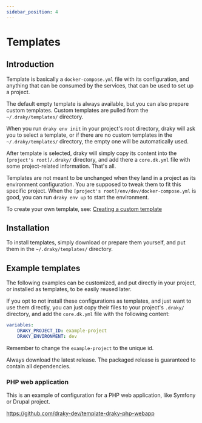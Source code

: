 ```yaml
---
sidebar_position: 4
---
```


# Templates

## Introduction

Template is basically a `docker-compose.yml` file with its configuration, and anything that can be
consumed by the services, that can be used to set up a project.

The default empty template is always available, but you can also prepare custom templates. Custom
templates are pulled from the `~/.draky/templates/` directory.

When you run `draky env init` in your project's root directory, draky will ask you to select a
template, or if there are no custom templates in the `~/.draky/templates/` directory, the empty one
will be automatically used.

After template is selected, draky will simply copy its content into the `[project's root]/.draky/`
directory, and add there a `core.dk.yml` file with some project-related information. That's all.

Templates are not meant to be unchanged when they land in a project as its environment
configuration. You are supposed to tweak them to fit this specific project. When the
`[project's root]/env/dev/docker-compose.yml` is good, you can run `draky env up` to start
the environment.

To create your own template, see: [Creating a custom template](/docs/tutorials/create-custom-template)

## Installation

To install templates, simply download or prepare them yourself, and put them in the `~/.draky/templates/` directory.

## Example templates

The following examples can be customized, and put directly in your project, or installed as templates,
to be easily reused later.

If you opt to not install these configurations as templates, and just want to use them directly, you
can just copy their files to your project's `.draky/` directory, and add the `core.dk.yml` file with the
following content:

```yaml
variables:
    DRAKY_PROJECT_ID: example-project
    DRAKY_ENVIRONMENT: dev
```

Remember to change the `example-project` to the unique id.

Always download the latest release. The packaged release is guaranteed to contain all dependencies.

### PHP web application

This is an example of configuration for a PHP web application, like Symfony or Drupal project.

https://github.com/draky-dev/template-draky-php-webapp